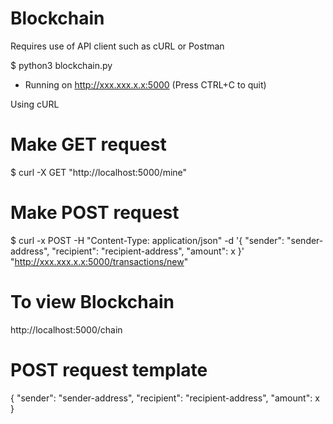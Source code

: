 # Blockchain

Requires use of API client such as cURL or Postman

$ python3 blockchain.py
 * Running on http://xxx.xxx.x.x:5000 (Press CTRL+C to quit)

Using cURL

# Make GET request
$ curl -X GET "http://localhost:5000/mine"

# Make POST request
$ curl -x POST -H "Content-Type: application/json" -d '{
 "sender": "sender-address",
 "recipient": "recipient-address",
 "amount": x
}' "http://xxx.xxx.x.x:5000/transactions/new"

# To view Blockchain
http://localhost:5000/chain

# POST request template
{
 "sender": "sender-address",
 "recipient": "recipient-address",
 "amount": x
}
